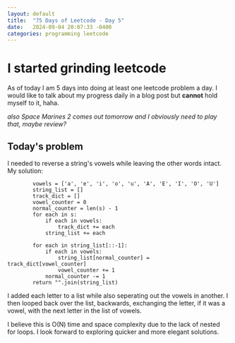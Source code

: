 ```yaml
---
layout: default
title:  "75 Days of Leetcode - Day 5"
date:   2024-09-04 20:07:33 -0400
categories: programming leetcode 
---
```


# I started grinding leetcode
As of today I am 5 days into doing at least one leetcode problem a day. I would like to talk about my progress daily in a blog post but **cannot** hold myself to it, haha.

*also Space Marines 2 comes out tomorrow and I obviously need to play that, maybe review?*

## Today's problem
I needed to reverse a string's vowels while leaving the other words intact. My solution:
```
        vowels = ['a', 'e', 'i', 'o', 'u', 'A', 'E', 'I', 'O', 'U']
        string_list = []
        track_dict = []
        vowel_counter = 0
        normal_counter = len(s) - 1
        for each in s:
            if each in vowels:
                track_dict += each
            string_list += each
        
        for each in string_list[::-1]:
            if each in vowels:
                string_list[normal_counter] = track_dict[vowel_counter]
                vowel_counter += 1
            normal_counter -= 1
        return "".join(string_list)
```

I added each letter to a list while also seperating out the vowels in another. I then looped back over the list, backwards, exchanging the letter, if it was a vowel, with the next letter in the list of vowels.

I believe this is O(N) time and space complexity due to the lack of nested for loops. I look forward to exploring quicker and more elegant solutions.